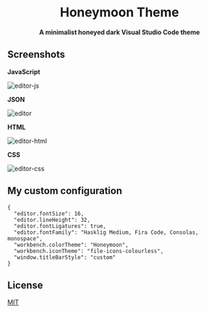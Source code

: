 <div align="center">
    <h1>Honeymoon Theme</h1>
    <strong>A minimalist honeyed dark Visual Studio Code theme</strong>
</div>

## Screenshots

**JavaScript**

![editor-js](https://user-images.githubusercontent.com/10498826/47259818-b53f7400-d4af-11e8-8eef-22d213562790.png)

**JSON**

![editor](https://user-images.githubusercontent.com/10498826/47259819-b53f7400-d4af-11e8-8e90-ca6f65d831ac.png)

**HTML**

![editor-html](https://user-images.githubusercontent.com/10498826/47259817-b53f7400-d4af-11e8-8446-218816c3dde9.png)

**CSS**

![editor-css](https://user-images.githubusercontent.com/10498826/47259816-b53f7400-d4af-11e8-8831-7fce56ba7f19.png)

## My custom configuration

```
{
  "editor.fontSize": 16,
  "editor.lineHeight": 32,
  "editor.fontLigatures": true,
  "editor.fontFamily": "Hasklig Medium, Fira Code, Consolas, monospace",
  "workbench.colorTheme": "Honeymoon",
  "workbench.iconTheme": "file-icons-colourless",
  "window.titleBarStyle": "custom"
}
```

## License

[MIT](./LICENSE "License MIT")
